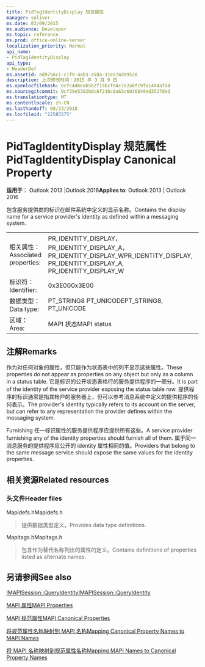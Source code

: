 ```yaml
---
title: PidTagIdentityDisplay 规范属性
manager: soliver
ms.date: 03/09/2015
ms.audience: Developer
ms.topic: reference
ms.prod: office-online-server
localization_priority: Normal
api_name:
- PidTagIdentityDisplay
api_type:
- HeaderDef
ms.assetid: ad9756c1-c1f9-4ab3-a58a-31e574dd9530
description: 上次修改时间：2015 年 3 月 9 日
ms.openlocfilehash: 6cfc4d6eab5b2f19bcfd4c7e2a8fc9fa1494afa4
ms.sourcegitcommit: 0cf39e5382b8c6f236c8a63c6036849ed3527ded
ms.translationtype: MT
ms.contentlocale: zh-CN
ms.lasthandoff: 08/23/2018
ms.locfileid: "22585575"
---
```

# <a name="pidtagidentitydisplay-canonical-property"></a><span data-ttu-id="45aaf-103">PidTagIdentityDisplay 规范属性</span><span class="sxs-lookup"><span data-stu-id="45aaf-103">PidTagIdentityDisplay Canonical Property</span></span>

  
  
<span data-ttu-id="45aaf-104">**适用于**： Outlook 2013 |Outlook 2016</span><span class="sxs-lookup"><span data-stu-id="45aaf-104">**Applies to**: Outlook 2013 | Outlook 2016</span></span> 
  
<span data-ttu-id="45aaf-105">包含服务提供商的标识在邮件系统中定义的显示名称。</span><span class="sxs-lookup"><span data-stu-id="45aaf-105">Contains the display name for a service provider's identity as defined within a messaging system.</span></span> 
  
|||
|:-----|:-----|
|<span data-ttu-id="45aaf-106">相关属性：</span><span class="sxs-lookup"><span data-stu-id="45aaf-106">Associated properties:</span></span>  <br/> |<span data-ttu-id="45aaf-107">PR_IDENTITY_DISPLAY，PR_IDENTITY_DISPLAY_A，PR_IDENTITY_DISPLAY_W</span><span class="sxs-lookup"><span data-stu-id="45aaf-107">PR_IDENTITY_DISPLAY, PR_IDENTITY_DISPLAY_A, PR_IDENTITY_DISPLAY_W</span></span>  <br/> |
|<span data-ttu-id="45aaf-108">标识符：</span><span class="sxs-lookup"><span data-stu-id="45aaf-108">Identifier:</span></span>  <br/> |<span data-ttu-id="45aaf-109">0x3E00</span><span class="sxs-lookup"><span data-stu-id="45aaf-109">0x3E00</span></span>  <br/> |
|<span data-ttu-id="45aaf-110">数据类型：</span><span class="sxs-lookup"><span data-stu-id="45aaf-110">Data type:</span></span>  <br/> |<span data-ttu-id="45aaf-111">PT_STRING8 PT_UNICODE</span><span class="sxs-lookup"><span data-stu-id="45aaf-111">PT_STRING8, PT_UNICODE</span></span>  <br/> |
|<span data-ttu-id="45aaf-112">区域：</span><span class="sxs-lookup"><span data-stu-id="45aaf-112">Area:</span></span>  <br/> |<span data-ttu-id="45aaf-113">MAPI 状态</span><span class="sxs-lookup"><span data-stu-id="45aaf-113">MAPI status</span></span>  <br/> |
   
## <a name="remarks"></a><span data-ttu-id="45aaf-114">注解</span><span class="sxs-lookup"><span data-stu-id="45aaf-114">Remarks</span></span>

<span data-ttu-id="45aaf-115">作为对任何对象的属性，但只能作为状态表中的列不显示这些属性。</span><span class="sxs-lookup"><span data-stu-id="45aaf-115">These properties do not appear as properties on any object but only as a column in a status table.</span></span> <span data-ttu-id="45aaf-116">它是标识的公开状态表格行的服务提供程序的一部分。</span><span class="sxs-lookup"><span data-stu-id="45aaf-116">It is part of the identity of the service provider exposing the status table row.</span></span> <span data-ttu-id="45aaf-117">提供程序的标识通常是指其帐户的服务器上，但可以参考消息系统中定义的提供程序的任何表示。</span><span class="sxs-lookup"><span data-stu-id="45aaf-117">The provider's identity typically refers to its account on the server, but can refer to any representation the provider defines within the messaging system.</span></span> 
  
<span data-ttu-id="45aaf-118">Furnishing 任一标识属性的服务提供程序应提供所有这些。</span><span class="sxs-lookup"><span data-stu-id="45aaf-118">A service provider furnishing any of the identity properties should furnish all of them.</span></span> <span data-ttu-id="45aaf-119">属于同一消息服务的提供程序应公开的 identity 属性相同的值。</span><span class="sxs-lookup"><span data-stu-id="45aaf-119">Providers that belong to the same message service should expose the same values for the identity properties.</span></span> 
  
## <a name="related-resources"></a><span data-ttu-id="45aaf-120">相关资源</span><span class="sxs-lookup"><span data-stu-id="45aaf-120">Related resources</span></span>

### <a name="header-files"></a><span data-ttu-id="45aaf-121">头文件</span><span class="sxs-lookup"><span data-stu-id="45aaf-121">Header files</span></span>

<span data-ttu-id="45aaf-122">Mapidefs.h</span><span class="sxs-lookup"><span data-stu-id="45aaf-122">Mapidefs.h</span></span>
  
> <span data-ttu-id="45aaf-123">提供数据类型定义。</span><span class="sxs-lookup"><span data-stu-id="45aaf-123">Provides data type definitions.</span></span>
    
<span data-ttu-id="45aaf-124">Mapitags.h</span><span class="sxs-lookup"><span data-stu-id="45aaf-124">Mapitags.h</span></span>
  
> <span data-ttu-id="45aaf-125">包含作为替代名称列出的属性的定义。</span><span class="sxs-lookup"><span data-stu-id="45aaf-125">Contains definitions of properties listed as alternate names.</span></span>
    
## <a name="see-also"></a><span data-ttu-id="45aaf-126">另请参阅</span><span class="sxs-lookup"><span data-stu-id="45aaf-126">See also</span></span>



[<span data-ttu-id="45aaf-127">IMAPISession::QueryIdentity</span><span class="sxs-lookup"><span data-stu-id="45aaf-127">IMAPISession::QueryIdentity</span></span>](imapisession-queryidentity.md)


[<span data-ttu-id="45aaf-128">MAPI 属性</span><span class="sxs-lookup"><span data-stu-id="45aaf-128">MAPI Properties</span></span>](mapi-properties.md)
  
[<span data-ttu-id="45aaf-129">MAPI 规范属性</span><span class="sxs-lookup"><span data-stu-id="45aaf-129">MAPI Canonical Properties</span></span>](mapi-canonical-properties.md)
  
[<span data-ttu-id="45aaf-130">将规范属性名称映射到 MAPI 名称</span><span class="sxs-lookup"><span data-stu-id="45aaf-130">Mapping Canonical Property Names to MAPI Names</span></span>](mapping-canonical-property-names-to-mapi-names.md)
  
[<span data-ttu-id="45aaf-131">将 MAPI 名称映射到规范属性名称</span><span class="sxs-lookup"><span data-stu-id="45aaf-131">Mapping MAPI Names to Canonical Property Names</span></span>](mapping-mapi-names-to-canonical-property-names.md)

